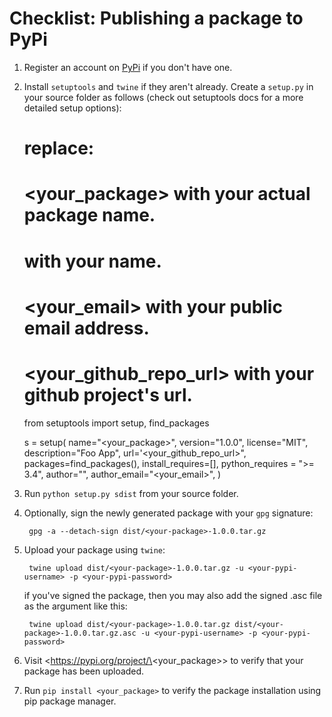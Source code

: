 # Checklist: Publishing a package to PyPi

1. Register an account on [PyPi](https://pypi.org/) if you don't have one.
2. Install `setuptools` and `twine` if they aren't already. Create a `setup.py` in your source folder as follows (check out setuptools docs for a more detailed setup options):

	# replace:
	# <your_package> with your actual package name.
	# <you> with your name.
	# <your_email> with your public email address.
	# <your_github_repo_url> with your github project's url.
	from setuptools import setup, find_packages
	
	s = setup(
		name="<your_package>",
		version="1.0.0",
		license="MIT",
		description="Foo App",
		url='<your_github_repo_url>",
		packages=find_packages(),
		install_requires=[],
		python_requires = ">= 3.4",
		author="<you>",
		author_email="<your_email>",
		)

3. Run `python setup.py sdist` from your source folder.
4. Optionally, sign the newly generated package with your `gpg` signature:

		gpg -a --detach-sign dist/<your-package>-1.0.0.tar.gz
	
5. Upload your package using `twine`:

		twine upload dist/<your-package>-1.0.0.tar.gz -u <your-pypi-username> -p <your-pypi-password>
	
	if you've signed the package, then you may also add the signed .asc file as the argument like this:
	
		twine upload dist/<your-package>-1.0.0.tar.gz dist/<your-package>-1.0.0.tar.gz.asc -u <your-pypi-username> -p <your-pypi-password>

6. Visit <https://pypi.org/project/\<your_package\>> to verify that your package has been uploaded.

7. Run `pip install <your_package>` to verify the package installation using pip package manager.
